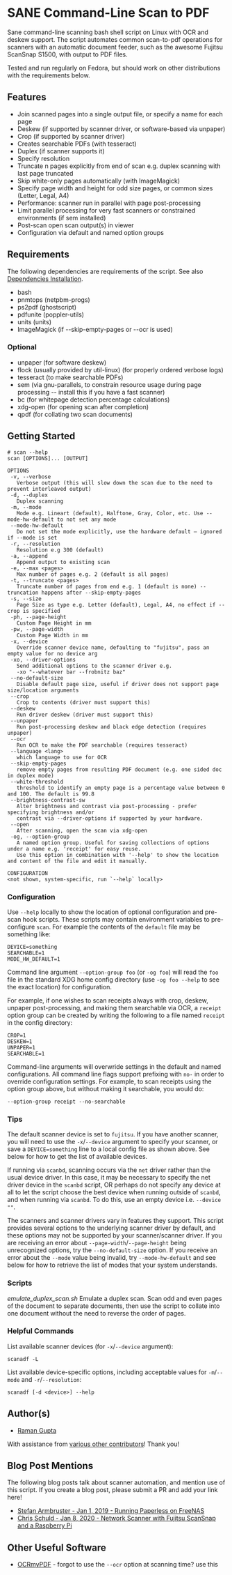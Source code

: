 # SANE Command-Line Scan to PDF

Sane command-line scanning bash shell script on Linux with OCR and deskew support. The script automates
common scan-to-pdf operations for scanners with an automatic document feeder, such as the awesome Fujitsu
ScanSnap S1500, with output to PDF files.

Tested and run regularly on Fedora, but should work on other distributions with the requirements below.

## Features

* Join scanned pages into a single output file, or specify a name for each page
* Deskew (if supported by scanner driver, or software-based via unpaper)
* Crop (if supported by scanner driver)
* Creates searchable PDFs (with tesseract)
* Duplex (if scanner supports it)
* Specify resolution
* Truncate n pages explicitly from end of scan e.g. duplex scanning with last page truncated
* Skip white-only pages automatically (with ImageMagick)
* Specify page width and height for odd size pages, or common sizes (Letter, Legal, A4)
* Performance: scanner run in parallel with page post-processing
* Limit parallel processing for very fast scanners or constrained environments (if sem installed)
* Post-scan open scan output(s) in viewer
* Configuration via default and named option groups

## Requirements

The following dependencies are requirements of the script. See also [Dependencies
Installation](https://github.com/rocketraman/sane-scan-pdf/wiki/Dependencies-Installation).

* bash
* pnmtops (netpbm-progs)
* ps2pdf (ghostscript)
* pdfunite (poppler-utils)
* units (units)
* ImageMagick (if --skip-empty-pages or --ocr is used)

### Optional

* unpaper (for software deskew)
* flock (usually provided by util-linux) (for properly ordered verbose logs)
* tesseract (to make searchable PDFs)
* sem (via gnu-parallels, to constrain resource usage during page processing -- install this if you have a fast scanner)
* bc (for whitepage detection percentage calculations)
* xdg-open (for opening scan after completion)
* qpdf (for collating two scan documents)

## Getting Started

```
# scan --help
scan [OPTIONS]... [OUTPUT]

OPTIONS
 -v, --verbose
   Verbose output (this will slow down the scan due to the need to prevent interleaved output)
 -d, --duplex
   Duplex scanning
 -m, --mode
   Mode e.g. Lineart (default), Halftone, Gray, Color, etc. Use --mode-hw-default to not set any mode
 --mode-hw-default
   Do not set the mode explicitly, use the hardware default — ignored if --mode is set
 -r, --resolution
   Resolution e.g 300 (default)
 -a, --append
   Append output to existing scan
 -e, --max <pages>
   Max number of pages e.g. 2 (default is all pages)
 -t, --truncate <pages>
   Truncate number of pages from end e.g. 1 (default is none) -- truncation happens after --skip-empty-pages
 -s, --size
   Page Size as type e.g. Letter (default), Legal, A4, no effect if --crop is specified
 -ph, --page-height
   Custom Page Height in mm
 -pw, --page-width
   Custom Page Width in mm
 -x, --device
   Override scanner device name, defaulting to "fujitsu", pass an empty value for no device arg
 -xo, --driver-options
   Send additional options to the scanner driver e.g.
   -xo "--whatever bar --frobnitz baz"
 --no-default-size
   Disable default page size, useful if driver does not support page size/location arguments
 --crop
   Crop to contents (driver must support this)
 --deskew
   Run driver deskew (driver must support this)
 --unpaper
   Run post-processing deskew and black edge detection (requires unpaper)
 --ocr
   Run OCR to make the PDF searchable (requires tesseract)
 --language <lang>
   which language to use for OCR
 --skip-empty-pages
   remove empty pages from resulting PDF document (e.g. one sided doc in duplex mode)
 --white-threshold
   threshold to identify an empty page is a percentage value between 0 and 100. The default is 99.8
 --brightness-contrast-sw
   Alter brightness and contrast via post-processing - prefer specifying brightness and/or
   contrast via --driver-options if supported by your hardware.
 --open
   After scanning, open the scan via xdg-open
 -og, --option-group
   A named option group. Useful for saving collections of options under a name e.g. 'receipt' for easy reuse.
   Use this option in combination with '--help' to show the location and content of the file and edit it manually.

CONFIGURATION
<not shown, system-specific, run `--help` locally>
```

### Configuration

Use `--help` locally to show the location of optional configuration and
pre-scan hook scripts. These scripts may contain environment variables to
pre-configure `scan`. For example the contents of the `default` file may be
something like:

```
DEVICE=something
SEARCHABLE=1
MODE_HW_DEFAULT=1
```

Command line argument `--option-group foo` (or `-og foo`) will read the
`foo` file in the standard XDG home config directory (use `-og foo --help`
to see the exact location) for configuration.

For example, if one wishes to scan receipts always with crop, deskew, unpaper
post-processing, and making them searchable via OCR, a `receipt` option group
can be created by writing the following to a file named `receipt` in the
config directory:

```
CROP=1
DESKEW=1
UNPAPER=1
SEARCHABLE=1
```

Command-line arguments will overwride settings in the default and named
configurations. All command line flags support prefixing with `no-` in order to
override configuration settings. For example, to scan receipts using the option
group above, but without making it searchable, you would do:

```
--option-group receipt --no-searchable
```

### Tips

The default scanner device is set to `fujitsu`. If you have another scanner,
you will need to use the `-x`/`--device` argument to specify your scanner,
or save a `DEVICE=something` line to a local config file as shown above.
See below for how to get the list of available devices.

If running via `scanbd`, scanning occurs via the `net` driver rather than the
usual device driver. In this case, it may be necessary to specify the net
driver device in the `scanbd` script, OR perhaps do not specify any device
at all to let the script choose the best device when running outside of
`scanbd`, and when running via `scanbd`. To do this, use an empty device
i.e. `--device ""`.

The scanners and scanner drivers vary in features they support. This script
provides several options to the underlying scanner driver by default, and
these options may not be supported by your scanner/scanner driver. If
you are receiving an error about `--page-width`/`--page-height` being
unrecognized options, try the `--no-default-size` option. If you receive an
error about the `--mode` value being invalid, try `--mode-hw-default`
and see below for how to retrieve the list of modes that your system understands.

### Scripts

*emulate_duplex_scan.sh*
Emulate a duplex scan. Scan odd and even pages of the document to separate documents, then use the script to collate into one document without the need to reverse the order of pages.


### Helpful Commands

List available scanner devices (for `-x`/`--device` argument):

```
scanadf -L
```

List available device-specific options, including acceptable values for
`-m`/`--mode` and `-r`/`--resolution`:

```
scanadf [-d <device>] --help
```

## Author(s)

* [Raman Gupta](https://github.com/rocketraman/)

With assistance from
[various other contributors](https://github.com/rocketraman/sane-scan-pdf/graphs/contributors)!
Thank you!

## Blog Post Mentions

The following blog posts talk about scanner automation, and mention use of this
script. If you create a blog post, please submit a PR and add your link here!

* [Stefan Armbruster - Jan 1, 2019 - Running Paperless on FreeNAS](https://blog.armbruster-it.de/2019/01/running-paperless-on-freenas/)
* [Chris Schuld - Jan 8, 2020 - Network Scanner with Fujitsu ScanSnap and a Raspberry Pi](https://chrisschuld.com/2020/01/network-scanner-with-scansnap-and-raspberry-pi/)

## Other Useful Software

* [OCRmyPDF](https://github.com/jbarlow83/OCRmyPDF) - forgot to use the `--ocr` option at scanning time? use this
